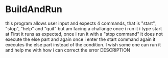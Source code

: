 # BuildAndRun
this program allows user input and expects 4 commands, that is "start", "stop", "help" and "quit" but am facing a challange once i run it i type start at First it runs as expected, once i run it with a "stop command" it does not execute the else part and again once i enter the start command again it executes the else part instead of the condition. I wish some one can run it and help me with how i can correct the error 
DESCRIPTION
